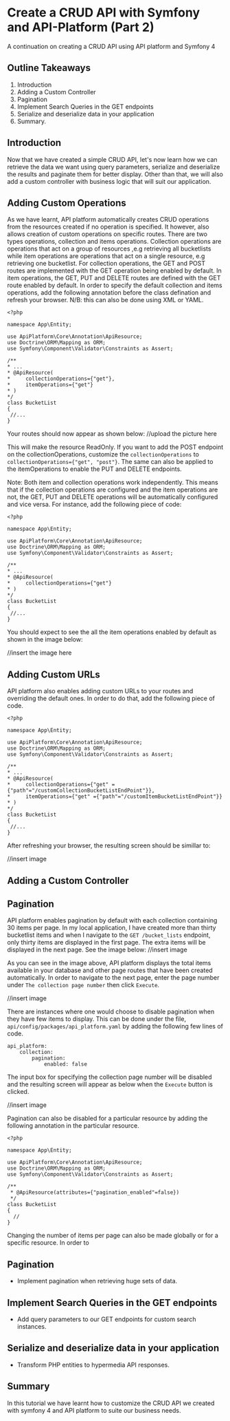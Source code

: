 # Create a CRUD API with Symfony and API-Platform (Part 2)
A continuation on creating a CRUD API using API platform and Symfony 4
## Outline Takeaways
1. Introduction
2. Adding a Custom Controller
3. Pagination
4. Implement Search Queries in the GET endpoints
5. Serialize and deserialize data in your application
6. Summary.

## Introduction
Now that we have created a simple CRUD API, let's now learn how we can retrieve the data we want using query parameters, serialize and deserialize the results and paginate them for better display. Other than that, we will also add a custom controller with business logic that will suit our application.


## Adding Custom Operations
 As we have learnt, API platform automatically creates CRUD operations from the resources created if no operation is specified. It however, also allows creation of custom operations on specific routes. There are two types operations, collection and items operations. Collection operations are operations that act on a group of resources ,e.g retrieving all bucketlists while item operations are operations that act on a single resource, e.g retrieving one bucketlist. For collection operations, the GET and POST routes are implemented with the GET operation being enabled by default. In item operations, the GET, PUT and DELETE routes are defined with the GET route enabled by default. In order to specify the default collection and items operations, add the following annotation before the class defination and refresh your browser. N/B: this can also be done using XML or YAML.
 
 ```
<?php

namespace App\Entity;

use ApiPlatform\Core\Annotation\ApiResource;
use Doctrine\ORM\Mapping as ORM;
use Symfony\Component\Validator\Constraints as Assert;

/**
 * ...
 * @ApiResource(
 *     collectionOperations={"get"},
 *     itemOperations={"get"}
 * )
 */
class BucketList
{
  //...
}
```
Your routes should now appear as shown below:
//upload the picture here

This will make the resource ReadOnly. If you want to add the POST endpoint on the collectionOperations, customize the `collectionOperations` to  `collectionOperations={"get", "post"}`. The same can also be applied to the itemOperations to enable the PUT and DELETE endpoints. 

Note: Both item and collection operations work independently. This means that if the collection operations are configured and the item operations are not, the GET, PUT and DELETE operations will be automatically configured and vice versa. For instance, add the following piece of code:

 ```
<?php

namespace App\Entity;

use ApiPlatform\Core\Annotation\ApiResource;
use Doctrine\ORM\Mapping as ORM;
use Symfony\Component\Validator\Constraints as Assert;

/**
 * ...
 * @ApiResource(
 *     collectionOperations={"get"}
 * )
 */
class BucketList
{
  //...
}
```

You should expect to see the all the item operations enabled by default as shown in the image below:

//insert the image here

## Adding Custom URLs

API platform also enables adding custom URLs to your routes and overriding the default ones. In order to do that, add the following piece of code.

 ```
<?php

namespace App\Entity;

use ApiPlatform\Core\Annotation\ApiResource;
use Doctrine\ORM\Mapping as ORM;
use Symfony\Component\Validator\Constraints as Assert;

/**
 * ...
 * @ApiResource(
 *     collectionOperations={"get" ={"path"="/customCollectionBucketListEndPoint"}},
 *     itemOperations={"get" ={"path"="/customItemBucketListEndPoint"}}
 * )
 */
class BucketList
{
  //...
}
```
After refreshing your browser, the resulting screen should be simillar to:

//insert image

## Adding a Custom Controller

## Pagination
API platform enables pagination by default with each collection containing 30 items per page. In my local application, I have created more than thirty bucketlist items and when I navigate to the `GET /bucket_lists` endpoint, only thirty items are displayed in the first page. The extra items will be displayed in the next page. See the image below:
//insert image

As you can see in the image above, API platform displays the total items available in your database and other page routes that have been created automatically. In order to navigate to the next page, enter the page number under `The collection page number` then click `Execute`.

//insert image

There are instances where one would choose to disable pagination when they have few items to display. This can be done under the file, `api/config/packages/api_platform.yaml` by adding the following few lines of code. 
```
api_platform:
    collection:
        pagination:
            enabled: false
```

The input box for specifying the collection page number will be disabled and the resulting screen will appear as below when the `Execute` button is clicked. 

//insert image

Pagination can also be disabled for a particular resource by adding the following annotation in the particular resource. 
```
<?php

namespace App\Entity;

use ApiPlatform\Core\Annotation\ApiResource;
use Doctrine\ORM\Mapping as ORM;
use Symfony\Component\Validator\Constraints as Assert;

/**
 * @ApiResource(attributes={"pagination_enabled"=false})
 */
class BucketList
{
  //
}
```

Changing the number of items per page can also be made globally or for a specific resource. In order to 


 
 ## Pagination
 - Implement pagination when retrieving huge sets of data.
 
 ## Implement Search Queries in the GET endpoints
 - Add query parameters to our GET endpoints for custom search instances.
 
 ## Serialize and deserialize data in your application
 - Transform PHP entities to hypermedia API responses.

 ## Summary
 In this tutorial we have learnt how to customize the CRUD API we created with symfony 4 and API platform to suite our business needs.




